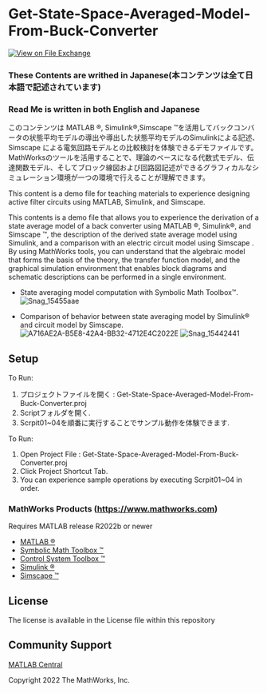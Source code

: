 # Get-State-Space-Averaged-Model-From-Buck-Converter
<!-- This is the "Title of the contribution" that was approved during the Community Contribution Review Process --> 

[![View <File Exchange Title> on File Exchange](https://www.mathworks.com/matlabcentral/images/matlab-file-exchange.svg)](https://www.mathworks.com/matlabcentral/fileexchange/####-file-exchange-title)  
<!-- Add this icon to the README if this repo also appears on File Exchange via the "Connect to GitHub" feature --> 
### These Contents are writhed in Japanese(本コンテンツは全て日本語で記述されています)

### Read Me is written in both English and Japanese

このコンテンツは MATLAB &reg;, Simulink&reg;,Simscape &trade;を活用してバックコンバータの状態平均モデルの導出や導出した状態平均モデルのSimulinkによる記述、Simscape による電気回路モデルとの比較検討を体験できるデモファイルです。
MathWorksのツールを活用することで、理論のベースになる代数式モデル、伝達関数モデル、そしてブロック線図および回路図記述ができるグラフィカルなシミュレーション環境が一つの環境で行えることが理解できます。


This content is a demo file for teaching materials to experience designing active filter circuits using MATLAB, Simulink, and Simscape.

This contents is a demo file that allows you to experience the derivation of a state average model of a back converter using MATLAB &reg;, Simulink&reg;, and Simscape &trade;, the description of the derived state average model using Simulink, and a comparison with an electric circuit model using Simscape .
By using MathWorks tools, you can understand that the algebraic model that forms the basis of the theory, the transfer function model, and the graphical simulation environment that enables block diagrams and schematic descriptions can be performed in a single environment.

+ State averaging model computation with Symbolic Math Toolbox&trade;.
![Snag_15455aae](https://user-images.githubusercontent.com/62166747/211949405-959c1c36-df73-4708-ac66-7af911cef901.png)


+ Comparison of behavior between state averaging model by Simulink&reg; and circuit model by Simscape.
![A716AE2A-B5E8-42A4-BB32-4712E4C2022E](https://user-images.githubusercontent.com/62166747/211949412-c471c99b-b337-4fff-8c30-9c10d2926784.gif)
![Snag_15442441](https://user-images.githubusercontent.com/62166747/211949419-9510395b-087c-4b91-aa1f-5d62330c254a.png)


## Setup 

To Run:
1. プロジェクトファイルを開く : Get-State-Space-Averaged-Model-From-Buck-Converter.proj
2. Scriptフォルダを開く.
3. Scrpit01~04を順番に実行することでサンプル動作を体験できます.

To Run:
1. Open Project File : Get-State-Space-Averaged-Model-From-Buck-Converter.proj
2. Click Project Shortcut Tab.
3. You can experience sample operations by executing Scrpit01~04 in order.


### MathWorks Products (https://www.mathworks.com)

Requires MATLAB release R2022b or newer
- [MATLAB &reg;](https://jp.mathworks.com/products/matlab.html)
- [Symbolic Math Toolbox &trade;](https://jp.mathworks.com/products/symbolic.html?s_tid=srchtitle_Symbolic%20Math_1)
- [Control System Toolbox &trade;](https://jp.mathworks.com/products/control.html?s_tid=srchtitle_control%2520system%2520toolbox_2)
- [Simulink &reg;](https://jp.mathworks.com/products/simulink.html?s_tid=srchtitle_Simulink_2)
- [Simscape &trade;](https://jp.mathworks.com/products/simscape.html?s_tid=srchtitle_Simscape_2)


## License
<!--- Make sure you have a License.txt within your Repo --->
The license is available in the License file within this repository

## Community Support
[MATLAB Central](https://www.mathworks.com/matlabcentral)

Copyright 2022 The MathWorks, Inc.

<!--- Do not forget to the add the SECURITY.md to this repo --->
<!--- Add Topics #Topics to your Repo such as #MATLAB  --->

<!--- This is my comment --->

<!-- Include any Trademarks if this is the first time mentioning trademarked products (For Example:  MATLAB&reg; Simulink&reg; Trademark&trade; Simulink Test&#8482;) --> 

